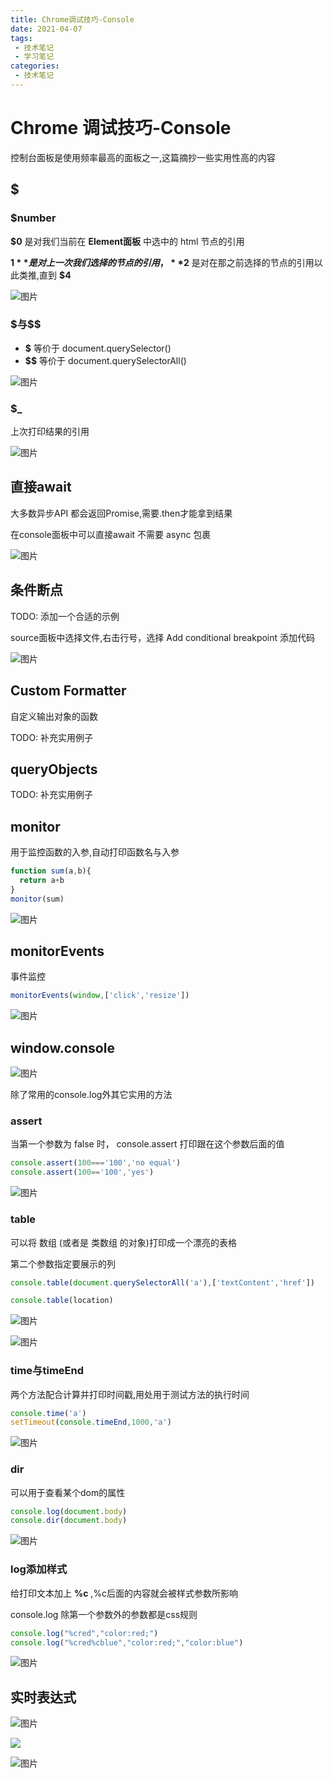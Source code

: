 ```yaml
---
title: Chrome调试技巧-Console
date: 2021-04-07
tags:
 - 技术笔记
 - 学习笔记
categories:
 - 技术笔记
---
```

# Chrome 调试技巧-Console

控制台面板是使用频率最高的面板之一,这篇摘抄一些实用性高的内容

## $
### $number

**$0** 是对我们当前在 **Element面板** 中选中的 html 节点的引用

**$1** 是对上一次我们选择的节点的引用， **$2** 是对在那之前选择的节点的引用以此类推,直到 **$4**

![图片](https://img.cdn.sugarat.top/mdImg/MTYxNzc5OTMzNTA4MQ==617799335081)

### \$与$$
* **$** 等价于 document.querySelector()
* **$$** 等价于 document.querySelectorAll()

![图片](https://img.cdn.sugarat.top/mdImg/MTYxNzc5OTUxNzIwNw==617799517207)

### $_
上次打印结果的引用

![图片](https://img.cdn.sugarat.top/mdImg/MTYxNzc5OTc2NjQ4Ng==617799766486)

## 直接await
大多数异步API 都会返回Promise,需要.then才能拿到结果

在console面板中可以直接await 不需要 async 包裹

![图片](https://img.cdn.sugarat.top/mdImg/MTYxNzgwMDUyOTY0Mw==617800529643)

## 条件断点
TODO: 添加一个合适的示例

source面板中选择文件,右击行号，选择 Add conditional breakpoint 添加代码

![图片](https://img.cdn.sugarat.top/mdImg/MTYxNzgwMTgyMjU4Mw==617801822583)

## Custom Formatter
自定义输出对象的函数

TODO: 补充实用例子

## queryObjects

TODO: 补充实用例子

## monitor

用于监控函数的入参,自动打印函数名与入参
```js
function sum(a,b){
  return a+b
}
monitor(sum)
```
![图片](https://img.cdn.sugarat.top/mdImg/MTYxNzgwMjIyNjk5Mg==617802226992)


## monitorEvents

事件监控

```js
monitorEvents(window,['click','resize'])
```

![图片](https://img.cdn.sugarat.top/mdImg/MTYxNzgwMjQxNTc4MQ==617802415781)

## window.console

![图片](https://img.cdn.sugarat.top/mdImg/MTYxNzgwMjUzMzIzNA==617802533234)

除了常用的console.log外其它实用的方法

### assert

当第一个参数为 false 时， console.assert 打印跟在这个参数后面的值
```js
console.assert(100==='100','no equal')
console.assert(100=='100','yes')
```

![图片](https://img.cdn.sugarat.top/mdImg/MTYxNzgwMjY5MTU2MA==617802691560)

### table

可以将 数组 (或者是 类数组 的对象)打印成一个漂亮的表格

第二个参数指定要展示的列

```js
console.table(document.querySelectorAll('a'),['textContent','href'])

console.table(location)
```

![图片](https://img.cdn.sugarat.top/mdImg/MTYxNzgwMzA2OTUwMQ==617803069501)

![图片](https://img.cdn.sugarat.top/mdImg/MTYxNzgwMzEwODc4Mg==617803108782)

### time与timeEnd

两个方法配合计算并打印时间戳,用处用于测试方法的执行时间

```js
console.time('a')
setTimeout(console.timeEnd,1000,'a')
```
![图片](https://img.cdn.sugarat.top/mdImg/MTYxNzgwMzI0NDMyNA==617803244324)

### dir
可以用于查看某个dom的属性

```js
console.log(document.body)
console.dir(document.body)
```

![图片](https://img.cdn.sugarat.top/mdImg/MTYxNzgwMzM5MzIyMw==617803393223)

### log添加样式

给打印文本加上 **%c** ,%c后面的内容就会被样式参数所影响

console.log 除第一个参数外的参数都是css规则

```js
console.log("%cred","color:red;")
console.log("%cred%cblue","color:red;","color:blue")
```

![图片](https://img.cdn.sugarat.top/mdImg/MTYxNzgwMzUwODYyMA==617803508620)

## 实时表达式
![图片](https://img.cdn.sugarat.top/mdImg/MTYxNzgwNDAzODE3Nw==617804038177)

![](https://wingman-1300536089.file.myqcloud.com//chrome/C03/live-expression.gif)

![图片](https://img.cdn.sugarat.top/mdImg/MTYxNzgwNDAwMjcyMg==617804002722)

<comment/>